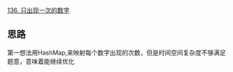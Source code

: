 [136. 只出现一次的数字](https://leetcode-cn.com/problems/single-number/)

## 思路
第一想法用HashMap,来映射每个数字出现的次数，但是时间空间复杂度不够满足题意，意味着能继续优化 <br/>


